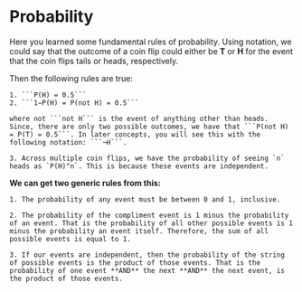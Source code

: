 # Probability

Here you learned some fundamental rules of probability. Using notation, we could say that the outcome of a coin flip could either be **T** or **H** for the event that the coin flips tails or heads, respectively.


Then the following rules are true:  

    1. ```P(H) = 0.5```   
    2. ```1−P(H) = P(not H) = 0.5```   

    where not ```not H``` is the event of anything other than heads. Since, there are only two possible outcomes, we have that ```P(not H) = P(T) = 0.5```. In later concepts, you will see this with the following notation: ```¬H```.

    3. Across multiple coin flips, we have the probability of seeing `n` heads as `P(H)^n`. This is because these events are independent.



**We can get two generic rules from this:**

    1. The probability of any event must be between 0 and 1, inclusive.  

    2. The probability of the compliment event is 1 minus the probability of an event. That is the probability of all other possible events is 1 minus the probability an event itself. Therefore, the sum of all possible events is equal to 1.  

    3. If our events are independent, then the probability of the string of possible events is the product of those events. That is the probability of one event **AND** the next **AND** the next event, is the product of those events.
